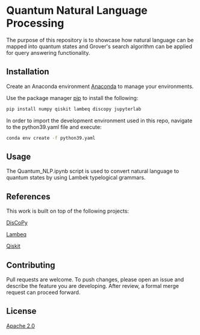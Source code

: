 # Quantum Natural Language Processing

The purpose of this repository is to showcase how natural language can be mapped into quantum states and Grover's search algorithm can be applied for query answering functionality.

## Installation

Create an Anaconda environment [Anaconda](https://www.anaconda.com/download) to manage your environments.

Use the package manager [pip](https://pip.pypa.io/en/stable/) to install the following:

```bash
pip install numpy qiskit lambeq discopy jupyterlab
```

In order to import the development environment used in this repo, navigate to the python39.yaml file and execute:

```bash
conda env create -f python39.yaml
```

## Usage

The Quantum_NLP.ipynb script is used to convert natural language to quantum states by using Lambek typelogical grammars.

## References

This work is built on top of the following projects:

[DisCoPy](https://discopy.org/)

[Lambeq](https://cqcl.github.io/lambeq/)

[Qiskit](https://www.ibm.com/quantum/qiskit)

## Contributing

Pull requests are welcome. To push changes, please open an issue and describe the feature you are developing. After review, a formal merge request can proceed forward.

## License

[Apache 2.0](https://www.apache.org/licenses/LICENSE-2.0)
